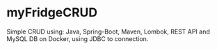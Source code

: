 # myFridgeCRUD

Simple CRUD using:
Java, Spring-Boot, Maven, Lombok, REST API and MySQL DB on Docker, using JDBC to connection.
